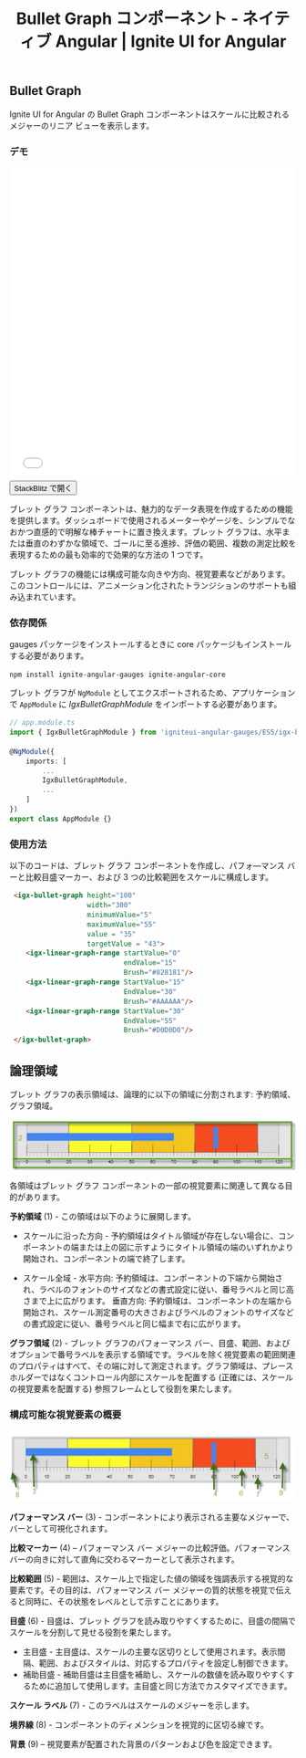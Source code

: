 ﻿---
title: Bullet Graph コンポーネント - ネイティブ Angular | Ignite UI for Angular
_description: Ignite UI for Angular の Bullet Graph コンポーネントはスケールに比較されるメジャーのリニア ビューを表示します。
_keywords: Ignite UI for Angular, Angular, ネイティブ Angular コンポーネント スイート, ネイティブ Angular コントロール, ネイティブ Angular コンポーネント, ネイティブ Angular コンポーネント ライブラリ, Angular ブレット グラフ コンポーネント, Angular ブレット グラフ
_language: ja
---
## Bullet Graph

Ignite UI for Angular の Bullet Graph コンポーネントはスケールに比較されるメジャーのリニア ビューを表示します。

### デモ

<div class="sample-container" style="height: 550px">
    <iframe id="bullet-graph-sample-iframe" src='{environment:demosBaseUrl}/bullet-graph-sample' width="100%" height="100%" seamless frameBorder="0" onload="onSampleIframeContentLoaded(this);"></iframe>
</div>
<div>
    <button data-localize="stackblitz" class="stackblitz-btn"   data-iframe-id="bullet-graph-sample-iframe" data-demos-base-url="{environment:demosBaseUrl}">StackBlitz で開く
    </button>
</div>

<div class="divider--half"></div>

ブレット グラフ コンポーネントは、魅力的なデータ表現を作成するための機能を提供します。ダッシュボードで使用されるメーターやゲージを、シンプルでなおかつ直感的で明解な棒チャートに置き換えます。ブレット グラフは、水平または垂直のわずかな領域で、ゴールに至る進捗、評価の範囲、複数の測定比較を表現するための最も効率的で効果的な方法の 1 つです。

ブレット グラフの機能には構成可能な向きや方向、視覚要素などがあります。このコントロールには、アニメーション化されたトランジションのサポートも組み込まれています。

### 依存関係
gauges パッケージをインストールするときに core パッケージもインストールする必要があります。

`npm install ignite-angular-gauges ignite-angular-core`

ブレット グラフが `NgModule` としてエクスポートされるため、アプリケーションで `AppModule` に _IgxBulletGraphModule_ をインポートする必要があります。

```typescript
// app.module.ts
import { IgxBulletGraphModule } from 'igniteui-angular-gauges/ES5/igx-bullet-graph-module';

@NgModule({
    imports: [
        ...
        IgxBulletGraphModule,
        ...
    ]
})
export class AppModule {}
```

<div class="divider--half"></div>

### 使用方法

以下のコードは、ブレット グラフ コンポーネントを作成し、パフォ―マンス バーと比較目盛マーカー、および 3 つの比較範囲をスケールに構成します。


```html
 <igx-bullet-graph height="100"
                   width="300"
                   minimumValue="5"
                   maximumValue="55"
                   value = "35"
                   targetValue = "43">
    <igx-linear-graph-range startValue="0"
                            endValue="15"
                            Brush="#828181"/>
    <igx-linear-graph-range StartValue="15"
                            EndValue="30"
                            Brush="#AAAAAA"/>
    <igx-linear-graph-range StartValue="30"
                            EndValue="55"
                            Brush="#D0D0D0"/>
 </igx-bullet-graph>
```

<div class="divider--half"></div>

## 論理領域

ブレット グラフの表示領域は、論理的に以下の領域に分割されます: 予約領域、グラフ領域。

![](../images/Bullet_Graph_1.png)

各領域はブレット グラフ コンポーネントの一部の視覚要素に関連して異なる目的があります。

**予約領域** (1) - この領域は以下のように展開します。

- スケールに沿った方向 - 予約領域はタイトル領域が存在しない場合に、コンポーネントの端または上の図に示すようにタイトル領域の端のいずれかより開始され、コンポーネントの端で終了します。

- スケール全域 - 
水平方向: 予約領域は、コンポーネントの下端から開始され、ラベルのフォントのサイズなどの書式設定に従い、番号ラベルと同じ高さまで上に広がります。
垂直方向: 予約領域は、コンポーネントの左端から開始され、スケール測定番号の大きさおよびラベルのフォントのサイズなどの書式設定に従い、番号ラベルと同じ幅まで右に広がります。

**グラフ領域** (2) - ブレット グラフのパフォーマンス バー、目盛、範囲、およびオプションで番号ラベルを表示する領域です。ラベルを除く視覚要素の範囲関連のプロパティはすべて、その端に対して測定されます。グラフ領域は、プレースホルダーではなくコントロール内部にスケールを配置する (正確には、スケールの視覚要素を配置する) 参照フレームとして役割を果たします。

### 構成可能な視覚要素の概要

![](../images/Bullet_Graph_2.png)

**パフォーマンス バー** (3) - コンポーネントにより表示される主要なメジャーで、バーとして可視化されます。

**比較マーカー** (4) – パフォーマンス バー メジャーの比較評価。パフォーマンス バーの向きに対して直角に交わるマーカーとして表示されます。

**比較範囲** (5) - 範囲は、スケール上で指定した値の領域を強調表示する視覚的な要素です。その目的は、パフォーマンス バー メジャーの質的状態を視覚で伝えると同時に、その状態をレベルとして示すことにあります。

**目盛** (6) - 目盛は、ブレット グラフを読み取りやすくするために、目盛の間隔でスケールを分割して見せる役割を果たします。
- 主目盛 - 主目盛は、スケールの主要な区切りとして使用されます。表示間隔、範囲、およびスタイルは、対応するプロパティを設定し制御できます。
- 補助目盛 - 補助目盛は主目盛を補助し、スケールの数値を読み取りやすくするために追加して使用します。主目盛と同じ方法でカスタマイズできます。

**スケール ラベル** (7) - このラベルはスケールのメジャーを示します。

**境界線** (8) - コンポーネントのディメンションを視覚的に区切る線です。

**背景** (9) – 視覚要素が配置された背景のパターンおよび色を設定できます。
